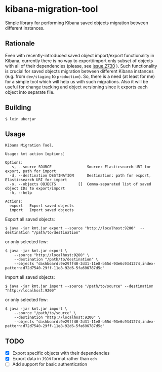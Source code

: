 # kibana-migration-tool

Simple library for performing Kibana saved objects migration between different instances.

## Rationale

Even with recently-introduced saved object import/export functionality in Kibana, currently there is no way to export/import only subset of objects with all of their dependencies (please, see [issue 2730](https://github.com/elastic/kibana/issues/27306) ). Such functionality is crucial for saved objects migration between different Kibana instances (e.g. from `dev/staging` to `production`). So, there is a need (at least for me) for a simple tool which will help us with such migrations. Also it will be useful for change tracking and object versioning since it exports each object into separate file.

## Building

```
$ lein uberjar
```

## Usage

```shell
Kibana Migration Tool.

Usage: kmt action [options]

Options:
  -s, --source SOURCE                Source: Elasticsearch URI for export, path for import
  -d, --destination DESTINATION      Destination: path for export, Elasticsearch URI for import
  -o, --objects OBJECTS          []  Comma-separated list of saved object IDs to export/import
  -h, --help

Actions:
  export   Export saved objects
  import   Import saved objects
```

Export all saved objects: 

```shell
$ java -jar kmt.jar export --source "http://localhost:9200"  --destination "/path/to/destination"
```

or only selected few:

```shell
$ java -jar kmt.jar export \
    --source "http://localhost:9200" \
    --destination "/path/to/destination" \
    --objects "dashboard:9e29ff40-2d31-11e8-b55d-93e6c9341274,index-pattern:d72d7540-29ff-11e8-92d6-5fa606787d5c"
```

Import all saved objects:

```shell
$ java -jar kmt.jar import --source "/path/to/source" --destination "http://localhost:9200"
```
or only selected few:

```shell
$ java -jar kmt.jar import \
    --source "/path/to/source" \
    --destination "http://localhost:9200" \
    --objects "dashboard:9e29ff40-2d31-11e8-b55d-93e6c9341274,index-pattern:d72d7540-29ff-11e8-92d6-5fa606787d5c"
```

## TODO

- [x] Export specific objects with their dependencies
- [x] Export data in `JSON` format rather than `edn`
- [ ] Add support for basic authentication
